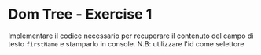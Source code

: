  # Dom Tree - Exercise 1
Implementare il codice necessario per recuperare il contenuto del campo di testo `firstName` e stamparlo in console.
N.B: utilizzare l'id come selettore